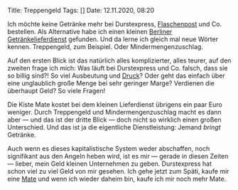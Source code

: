 Title: Treppengeld
Tags: []
Date: 12.11.2020, 08:20

Ich möchte keine Getränke mehr bei Durstexpress, [Flaschenpost](https://de.wikipedia.org/wiki/Flaschenpost_(Unternehmen)) und Co. bestellen. Als Alternative habe ich einen kleinen [Berliner Getränkelieferdienst](https://www.flinkeflasche.de/) gefunden. Und da lerne ich gleich mal neue Wörter kennen. Treppengeld, zum Beispiel. Oder Mindermengenzuschlag.

Auf den ersten Blick ist das natürlich alles komplizierter, alles teurer, auf den zweiten frage ich mich: Was läuft bei Durstexpress und Co. falsch, dass sie so billig sind?! So viel Ausbeutung und [Druck](https://de.wikipedia.org/wiki/Flaschenpost_(Unternehmen)#Kritik)? Oder geht das einfach über eine unglaublich große Menge bei sehr geringer Marge? Verdienen die überhaupt Geld? So viele Fragen!

Die Kiste Mate kostet bei dem kleinen Lieferdienst übrigens ein paar Euro weniger. Durch Treppengeld und Mindermengenzuschlag macht es dann aber — und das ist der dritte Blick — doch nicht so wirklich einen großen Unterschied. Und das ist ja die eigentliche Dienstleistung: Jemand _bringt_ Getränke. 

Auch wenn es dieses kapitalistische System weder abschaffen, noch signifikant aus den Angeln heben wird, ist es mir — gerade in diesen Zeiten — lieber, mein Geld kleinen Unternehmen zu geben. Durstexpress hat schon viel zu viel Geld von mir gesehen. Ich gehe jetzt zum Späti, kaufe mir eine [Mate](/2020/Mate/) und wenn ich wieder daheim bin, kaufe ich mir noch mehr Mate.
